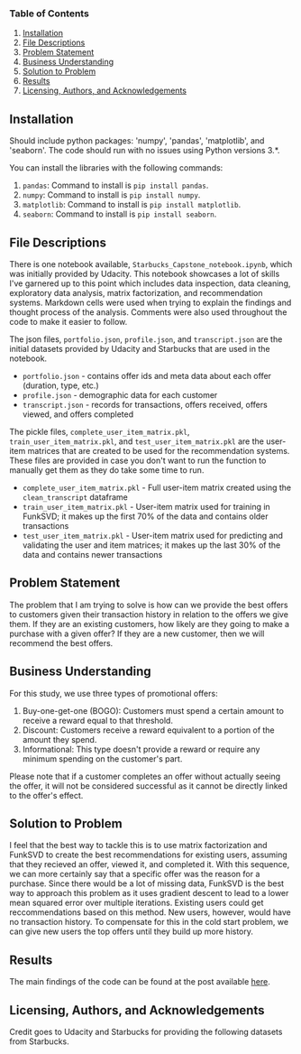 ### Table of Contents

1. [Installation](#installation)
2. [File Descriptions](#files)
3. [Problem Statement](#problem)
4. [Business Understanding](#business)
5. [Solution to Problem](#solution)
6. [Results](#results)
7. [Licensing, Authors, and Acknowledgements](#licensing)

## Installation <a name="installation"></a>

Should include python packages: 'numpy', 'pandas', 'matplotlib', and 'seaborn'.  The code should run with no issues using Python versions 3.*.

You can install the libraries with the following commands:
1. `pandas`: Command to install is `pip install pandas`.
2. `numpy`: Command to install is `pip install numpy`.
3. `matplotlib`: Command to install is `pip install matplotlib`.
4. `seaborn`: Command to install is `pip install seaborn`.

## File Descriptions <a name="files"></a>

There is one notebook available, `Starbucks_Capstone_notebook.ipynb`, which was initially provided by Udacity.  This notebook showcases a lot of skills I've garnered up to this point which includes data inspection, data cleaning, exploratory data analysis, matrix factorization, and recommendation systems.  Markdown cells were used when trying to explain the findings and thought process of the analysis. Comments were also used throughout the code to make it easier to follow.

The json files, `portfolio.json`, `profile.json`, and `transcript.json` are the initial datasets provided by Udacity and Starbucks that are used in the notebook.
* `portfolio.json` - contains offer ids and meta data about each offer (duration, type, etc.)
* `profile.json` - demographic data for each customer
* `transcript.json` - records for transactions, offers received, offers viewed, and offers completed

The pickle files, `complete_user_item_matrix.pkl`, `train_user_item_matrix.pkl`, and `test_user_item_matrix.pkl` are the user-item matrices that are created to be used for the recommendation systems.  These files are provided in case you don't want to run the function to manually get them as they do take some time to run.
* `complete_user_item_matrix.pkl` - Full user-item matrix created using the `clean_transcript` dataframe
* `train_user_item_matrix.pkl` - User-item matrix used for training in FunkSVD; it makes up the first 70% of the data and contains older transactions
* `test_user_item_matrix.pkl` - User-item matrix used for predicting and validating the user and item matrices; it makes up the last 30% of the data and contains newer transactions

## Problem Statement<a name="problem"></a>

The problem that I am trying to solve is how can we provide the best offers to customers given their transaction history in relation to the offers we give them.  If they are an existing customers, how likely are they going to make a purchase with a given offer?  If they are a new customer, then we will recommend the best offers.

## Business Understanding<a name="business"></a>

For this study, we use three types of promotional offers:

1. Buy-one-get-one (BOGO): Customers must spend a certain amount to receive a reward equal to that threshold.
2. Discount: Customers receive a reward equivalent to a portion of the amount they spend.
3. Informational: This type doesn't provide a reward or require any minimum spending on the customer's part.

Please note that if a customer completes an offer without actually seeing the offer, it will not be considered successful as it cannot be directly linked to the offer's effect.

## Solution to Problem<a name="solution"></a>

I feel that the best way to tackle this is to use matrix factorization and FunkSVD to create the best recommendations for existing users, assuming that they recieved an offer, viewed it, and completed it.  With this sequence, we can more certainly say that a specific offer was the reason for a purchase.  Since there would be a lot of missing data, FunkSVD is the best way to approach this problem as it uses gradient descent to lead to a lower mean squared error over multiple iterations.  Existing users could get reccommendations based on this method.  New users, however, would have no transaction history.  To compensate for this in the cold start problem, we can give new users the top offers until they build up more history.

## Results<a name="results"></a>

The main findings of the code can be found at the post available [here](https://medium.com/@elijah_89308/creating-a-win-win-personalized-offers-for-maximized-customer-satisfaction-c27180feb122).

## Licensing, Authors, and Acknowledgements<a name="licensing"></a>

Credit goes to Udacity and Starbucks for providing the following datasets from Starbucks.


